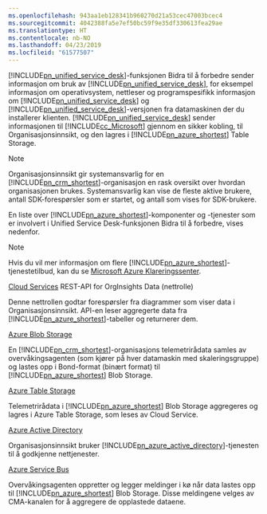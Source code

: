 ```yaml
---
ms.openlocfilehash: 943aa1eb128341b960270d21a53cec47003bcec4
ms.sourcegitcommit: 4042388fa5e7ef50bc59f9e35df330613fea29ae
ms.translationtype: HT
ms.contentlocale: nb-NO
ms.lasthandoff: 04/23/2019
ms.locfileid: "61577507"
---
```

[!INCLUDE[pn_unified_service_desk](pn-unified-service-desk.md)]-funksjonen Bidra til å forbedre sender informasjon om bruk av [!INCLUDE[pn_unified_service_desk](pn-unified-service-desk.md)], for eksempel informasjon om operativsystem, nettleser og programspesifikk informasjon om [!INCLUDE[pn_unified_service_desk](../includes/pn-unified-service-desk.md)] og [!INCLUDE[pn_unified_service_desk](pn-unified-service-desk.md)]-versjonen fra datamaskinen der du installerer klienten. [!INCLUDE[pn_unified_service_desk](pn-unified-service-desk.md)] sender informasjonen til [!INCLUDE[cc_Microsoft](cc-microsoft.md)] gjennom en sikker kobling, til Organisasjonsinnsikt, og den lagres i [!INCLUDE[pn_azure_shortest](pn-azure-shortest.md)] Table Storage.
  
> [!NOTE]
>  Organisasjonsinnsikt gir systemansvarlig for en [!INCLUDE[pn_crm_shortest](pn-crm-shortest.md)]-organisasjon en rask oversikt over hvordan organisasjonen brukes. Systemansvarlig kan vise de fleste aktive brukere, antall SDK-forespørsler som er startet, og antall som vises for SDK-brukere.
  
 En liste over [!INCLUDE[pn_azure_shortest](pn-azure-shortest.md)]-komponenter og -tjenester som er involvert i Unified Service Desk-funksjonen Bidra til å forbedre, vises nedenfor.  
  
> [!NOTE]
>  Hvis du vil mer informasjon om flere [!INCLUDE[pn_azure_shortest](pn-azure-shortest.md)]-tjenestetilbud, kan du se [Microsoft Azure Klareringssenter](https://azure.microsoft.com/en-us/support/trust-center/).  
  
 [Cloud Services](https://azure.microsoft.com/en-us/services/cloud-services/) REST-API for OrgInsights Data (nettrolle)  
  
 Denne nettrollen godtar forespørsler fra diagrammer som viser data i Organisasjonsinnsikt. API-en leser aggregerte data fra [!INCLUDE[pn_azure_shortest](pn-azure-shortest.md)]-tabeller og returnerer dem.  
  
 [Azure Blob Storage](https://azure.microsoft.com/en-us/services/storage/blobs/)  
  
 En [!INCLUDE[pn_crm_shortest](pn-crm-shortest.md)]-organisasjons telemetrirådata samles av overvåkingsagenten (som kjører på hver datamaskin med skaleringsgruppe) og lastes opp i Bond-format (binært format) til [!INCLUDE[pn_azure_shortest](pn-azure-shortest.md)] Blob Storage.  
  
 [Azure Table Storage](https://azure.microsoft.com/en-us/services/storage/tables/)  
  
 Telemetrirådata i [!INCLUDE[pn_azure_shortest](pn-azure-shortest.md)] Blob Storage aggregeres og lagres i Azure Table Storage, som leses av Cloud Service.  
  
 [Azure Active Directory](https://azure.microsoft.com/en-us/services/active-directory/)  
  
 Organisasjonsinnsikt bruker [!INCLUDE[pn_azure_active_directory](pn-azure-active-directory.md)]-tjenesten til å godkjenne nettjenester.  
  
 [Azure Service Bus](https://azure.microsoft.com/en-us/services/service-bus/)  
  
 Overvåkingsagenten oppretter og legger meldinger i kø når data lastes opp til [!INCLUDE[pn_azure_shortest](pn-azure-shortest.md)] Blob Storage. Disse meldingene velges av CMA-kanalen for å aggregere de opplastede dataene.